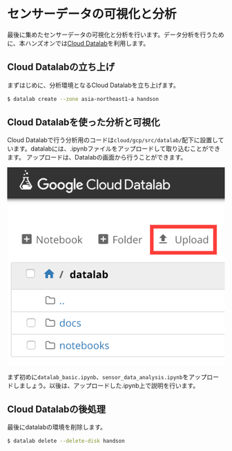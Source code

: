 センサーデータの可視化と分析
===

最後に集めたセンサーデータの可視化と分析を行います。データ分析を行うために、本ハンズオンでは[Cloud Datalab](https://cloud.google.com/datalab/?hl=ja)を利用します。

## Cloud Datalabの立ち上げ
まずはじめに、分析環境となるCloud Datalabを立ち上げます。

```bash
$ datalab create --zone asia-northeast1-a handson
```

## Cloud Datalabを使った分析と可視化
Cloud Datalabで行う分析用のコードは`cloud/gcp/src/datalab/`配下に設置しています。datalabには、.ipynbファイルをアップロードして取り込むことができます。
アップロードは、Datalabの画面から行うことができます。

![](./images/chapter-7/datalab_upload.png)

まず初めに`datalab_basic.ipynb`、`sensor_data_analysis.ipynb`をアップロードしましょう。以後は、アップロードした.ipynb上で説明を行います。


## Cloud Datalabの後処理
最後にdatalabの環境を削除します。
```bash
$ datalab delete --delete-disk handson
```

